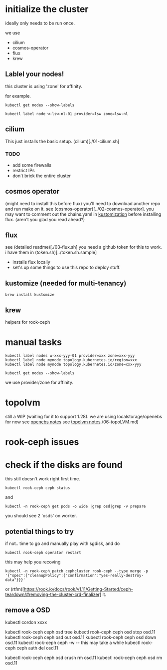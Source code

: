 # initialize the cluster
ideally only needs to be run once.

we use 
* cilium
* cosmos-operator
* flux
* krew
## Lablel your nodes!
this cluster is using 'zone' for affinity.

for example. 
```
kubectl get nodes --show-labels

kubectl label node w-lsw-nl-01 provider=lsw zone=lsw-nl
```
## cilium
This just installs the basic setup. (cilium)[./01-cilium.sh]

### TODO
* add some firewalls
* restrict IPs
* don't brick the entire cluster

## cosmos operator
(might need to install this before flux)
you'll need to download another repo and run make on it. see (cosmos-operator)[../02-cosmos-operator].
you may want to comment out the chains.yaml in [kustomization](/clusters/main-cluster/flux-system/kustomization.yaml) before installing flux. (aren't you glad you read ahead?)

## flux
see (detailed readme)[./03-flux.sh]
you need a github token for this to work. i have them in (token.sh)[../token.sh.sample] 

* installs flux locally
* set's up some things to use this repo to deploy stuff.

## kustomize (needed for multi-tenancy)
```
brew install kustomize
```


## krew
helpers for rook-ceph
# manual tasks
```
kubectl label nodes w-xxx-yyy-01 provider=xxx zone=xxx-yyy
kubectl label node mynode topology.kubernetes.io/region=xxx
kubectl label node mynode topology.kubernetes.io/zone=xxx-yyy

kubectl get nodes --show-labels
```
we use provider/zone for affinity.
# topolvm
still a WIP (waiting for it to support 1.28). 
we are using localstorage/openebs for now
see [openebs notes](./06-openebs.md)
see [topolvm notes]()./06-topoLVM.md)


# rook-ceph issues
# check if the disks are found
this still doesn't work right first time.
```
kubectl rook-ceph ceph status
```
and
```
kubectl -n rook-ceph get pods -o wide |grep osd|grep -v prepare
```
you should see 2 'osds' on worker.
## potential things to try
if not.. time to go and manually play with sgdisk, and do
```
kubectl rook-ceph operator restart
```


this may help you recoving
```
kubectl -n rook-ceph patch cephcluster rook-ceph --type merge -p '{"spec":{"cleanupPolicy":{"confirmation":"yes-really-destroy-data"}}}'
```
or (rtfm)[https://rook.io/docs/rook/v1.11/Getting-Started/ceph-teardown/#removing-the-cluster-crd-finalizer] it.

## remove a OSD
kubectl cordon xxxx

kubectl rook-ceph ceph osd tree
kubectl rook-ceph ceph osd stop osd.11
kubectl rook-ceph ceph osd out osd.11
kubectl rook-ceph ceph osd down osd.11
kubectl rook-ceph ceph -w
-- this may take a while
kubectl rook-ceph ceph auth del osd.11

kubectl rook-ceph ceph osd crush rm osd.11
kubectl rook-ceph ceph osd rm osd.11